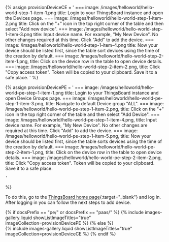 
{% assign provisionDeviceCE = '
    ===
        image: /images/helloworld/hello-world-step-1-item-1.png 
        title: Login to your ThingsBoard instance and open the Devices page.
    ===
        image: /images/helloworld/hello-world-step-1-item-2.png 
        title: Click on the "+" icon in the top right corner of the table and then select "Add new device".
    ===
        image: /images/helloworld/hello-world-step-1-item-3.png 
        title: Input device name. For example, "My New Device". No other changes required at this time. Click "Add" to add the device.
    ===
        image: /images/helloworld/hello-world-step-1-item-4.png 
        title: Now your device should be listed first, since the table sort devices using the time of the creation by default.
    ===
        image: /images/helloworld/hello-world-step-2-item-1.png, 
        title: Click on the device row in the table to open device details.
    ===
        image: /images/helloworld/hello-world-step-2-item-2.png, 
        title: Click "Copy access token". Token will be copied to your clipboard. Save it to a safe place.
    '
%}

{% assign provisionDevicePE = '
    ===
        image: /images/helloworld/hello-world-pe-step-1-item-1.png
        title: Login to your ThingsBoard instance and open Device Groups page.
    ===
        image: /images/helloworld/hello-world-pe-step-1-item-3.png,
        title: Navigate to default Device group "ALL".
    ===
        image: /images/helloworld/hello-world-pe-step-1-item-2.png,
        title: Click on the "+" icon in the top right corner of the table and then select "Add Device".
    ===
        image: /images/helloworld/hello-world-pe-step-1-item-4.png,
        title: Input device name. For example, "My New Device". No other changes are required at this time. Click "Add" to add the device.
    ===
        image: /images/helloworld/hello-world-pe-step-1-item-5.png,
        title: Now your device should be listed first, since the table sorts devices using the time of the creation by default.
    ===
        image: /images/helloworld/hello-world-pe-step-2-item-1.png,
        title: Click on the device row in the table to open device details.
    ===
        image: /images/helloworld/hello-world-pe-step-2-item-2.png,
        title: Click "Copy access token". Token will be copied to your clipboard. Save it to a safe place.

    '
%}

To do this, go to the [ThingsBoard home page](https://thingsboard.cloud/home){:target="_blank"} and log in.
After logging in you can follow the next steps to add device.  

{% if docsPrefix == "pe/" or docsPrefix == "paas/" %}
    {% include images-gallery.liquid showListImageTitles="true" imageCollection=provisionDevicePE %}
{% else %}  
    {% include images-gallery.liquid showListImageTitles="true" imageCollection=provisionDeviceCE %}
{% endif %} 